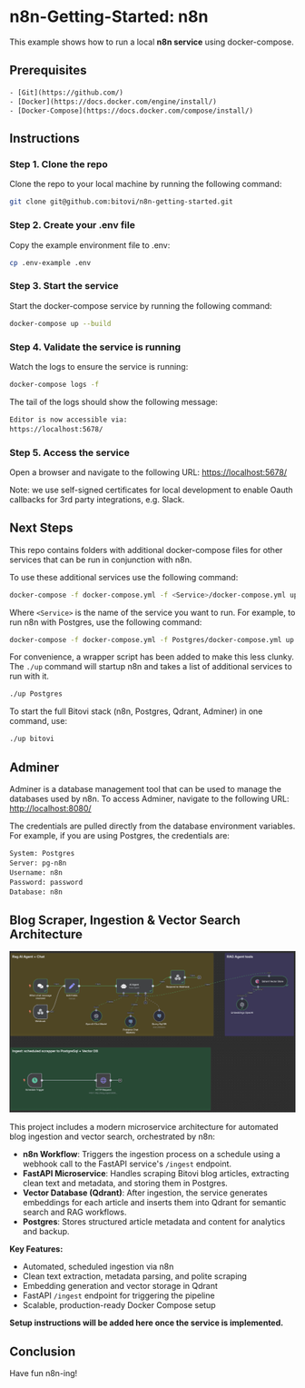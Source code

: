 # n8n-Getting-Started: n8n
This example shows how to run a local **n8n service** using docker-compose.

## Prerequisites
    - [Git](https://github.com/)
    - [Docker](https://docs.docker.com/engine/install/)
    - [Docker-Compose](https://docs.docker.com/compose/install/)

## Instructions
### Step 1. Clone the repo
Clone the repo to your local machine by running the following command:

```bash
git clone git@github.com:bitovi/n8n-getting-started.git
```

### Step 2. Create your .env file
Copy the example environment file to .env:

```bash
cp .env-example .env
```

### Step 3. Start the service
Start the docker-compose service by running the following command:

```bash
docker-compose up --build
```

### Step 4. Validate the service is running
Watch the logs to ensure the service is running:

```bash
docker-compose logs -f
```

The tail of the logs should show the following message:

```bash
Editor is now accessible via:
https://localhost:5678/
```

### Step 5. Access the service
Open a browser and navigate to the following URL: [https://localhost:5678/](https://localhost:5678/)

Note: we use self-signed certificates for local development to enable Oauth callbacks for 3rd party integrations, e.g. Slack.

## Next Steps
This repo contains folders with additional docker-compose files for other services that can be run in conjunction with n8n.

To use these additional services use the following command:
```bash
docker-compose -f docker-compose.yml -f <Service>/docker-compose.yml up
```

Where `<Service>` is the name of the service you want to run. For example, to run n8n with Postgres, use the following command:

```bash
docker-compose -f docker-compose.yml -f Postgres/docker-compose.yml up
```

For convenience, a wrapper script has been added to make this less clunky. The `./up` command will startup n8n and takes a list of additional services to run with it.

```bash
./up Postgres
```

To start the full Bitovi stack (n8n, Postgres, Qdrant, Adminer) in one command, use:

```bash
./up bitovi
```

## Adminer
Adminer is a database management tool that can be used to manage the databases used by n8n. To access Adminer, navigate to the following URL: [http://localhost:8080/](http://localhost:8080/)

The credentials are pulled directly from the database environment variables. 
For example, if you are using Postgres, the credentials are:

```bash
System: Postgres
Server: pg-n8n
Username: n8n
Password: password
Database: n8n
```

## Blog Scraper, Ingestion & Vector Search Architecture

![n8n Workflow](docs/workflow.png)

This project includes a modern microservice architecture for automated blog ingestion and vector search, orchestrated by n8n:

- **n8n Workflow**: Triggers the ingestion process on a schedule using a webhook call to the FastAPI service's `/ingest` endpoint.
- **FastAPI Microservice**: Handles scraping Bitovi blog articles, extracting clean text and metadata, and storing them in Postgres.
- **Vector Database (Qdrant)**: After ingestion, the service generates embeddings for each article and inserts them into Qdrant for semantic search and RAG workflows.
- **Postgres**: Stores structured article metadata and content for analytics and backup.

**Key Features:**
- Automated, scheduled ingestion via n8n
- Clean text extraction, metadata parsing, and polite scraping
- Embedding generation and vector storage in Qdrant
- FastAPI `/ingest` endpoint for triggering the pipeline
- Scalable, production-ready Docker Compose setup

**Setup instructions will be added here once the service is implemented.**

## Conclusion
Have fun n8n-ing!
